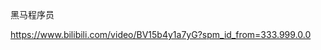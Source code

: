 













黑马程序员

https://www.bilibili.com/video/BV15b4y1a7yG?spm_id_from=333.999.0.0




























